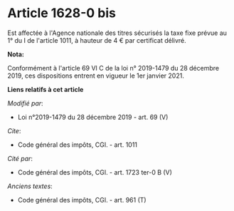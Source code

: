 # Article 1628-0 bis

Est affectée à l'Agence nationale des titres sécurisés la taxe fixe prévue au 1° du I de l'article 1011, à hauteur de 4 € par
certificat délivré.

**Nota:**

Conformément à l'article 69 VI C de la loi n° 2019-1479 du 28 décembre 2019, ces dispositions entrent en vigueur le 1er
janvier 2021.

**Liens relatifs à cet article**

_Modifié par_:

  - Loi n°2019-1479 du 28 décembre 2019 - art. 69 (V)

_Cite_:

  - Code général des impôts, CGI. - art. 1011

_Cité par_:

  - Code général des impôts, CGI. - art. 1723 ter-0 B (V)

_Anciens textes_:

  - Code général des impôts, CGI. - art. 961 (T)
